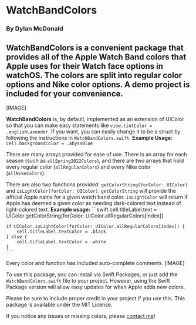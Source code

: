 # WatchBandColors
### By Dylan McDonald

## **WatchBandColors** is a convenient package that provides all of the Apple Watch Band colors that Apple uses for their Watch face options in watchOS. The colors are split into regular color options and Nike color options. A **demo project** is included for your convenience.
[IMAGE]

**WatchBandColors** is, by default, implemented as an extension of UIColor so that you can make easy statements like `view.tintColor = .englishLavender`. If you want, you can easily change it to be a struct by following the instructions in `WatchBandColors.swift`.
	**Example Usage:**
	`cell.backgroundColor = .abyssBlue`


There are many arrays provided for ease of use. There is an array for each season (such as `allSpring2022Colors`), and there are two arrays that hold every regular color (`allRegularColors`) and every Nike color (`allNikeColors`).


There are also two functions provided: `getColorString(forColor: UIColor)` and `isLightColor(forColor: UIColor)`. `getColorString` will provide the official Apple name for a given watch band color. `isLightColor` will return if Apple has deemed a given color as needing dark-colored text instead of light-colored text. 
	**Example usage:**
	```swift
	cell.titleLabel.text = UIColor.getColorString(forColor: UIColor.allRegularColors[index])
	
	if UIColor.isLightColor(forColor: UIColor.allRegularColors[index]) {
		cell.titleLabel.textColor = .black
	} else {
		cell.titleLabel.textColor = .white
	}
	```


Every color and function has included auto-complete comments.
[IMAGE]


To use this package, you can install via Swift Packages, or just add the `WatchBandColors.swift` file to your project. However, using the Swift Package version will allow easy updates for when Apple adds new colors.


Please be sure to include proper credit in your project if you use this. This package is available under the MIT License.


If you notice any issues or missing colors, please [contact me](mailto:dylan@dylanmcd.com)!
